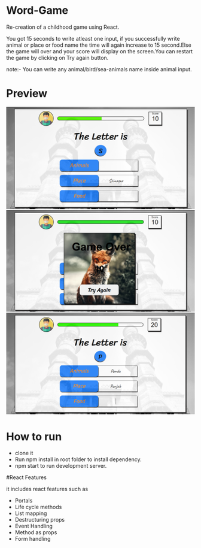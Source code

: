 # Word-Game

Re-creation of a childhood game using React. 

You got 15 seconds to write atleast one input, if you successfully write animal or place or food name the time will again increase to 15 second.Else the game will over and your score will display on the screen.You can restart the game by clicking on Try again button.

note:- You can write any animal/bird/sea-animals name inside animal input.

# Preview

![Screenshot](https://github.com/anuragsharma50/Word-Game/blob/master/static/Screenshot_1.png)
![Screenshot](https://github.com/anuragsharma50/Word-Game/blob/master/static/Screenshot_2.png)
![Screenshot](https://github.com/anuragsharma50/Word-Game/blob/master/static/Screenshot_3.png)

# How to run

- clone it
- Run npm install in root folder to install dependency.
- npm start to run development server.

#React Features

it includes react features such as
- Portals
- Life cycle methods
- List mapping
- Destructuring props
- Event Handling
- Method as props
- Form handling
